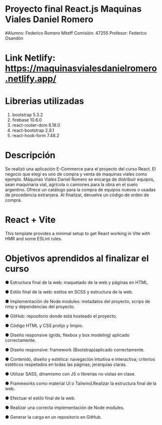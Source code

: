 # Proyecto final React.js Maquinas Viales Daniel Romero

#Alumno: Federico Romero Miteff
 Comisión: 47255
 Profesor: Federico Osandón

# Link Netlify: https://maquinasvialesdanielromero.netlify.app/


# Librerias utilizadas                            
1. bootstrap 5.3.2 
2. firebase 10.6.0 
3. react-router-dom 6.18.0 
4. react-bootstrap 2.9.1       
5. react-hook-form 7.48.2

# Descripción
Se realizó una aplicación E-Commerce para el proyecto del curso React.
El negocio que elegí es uno de compra y venta de maquinas viales como ejemplo.
Máquinas Viales Daniel Romero se encarga de distribuir equipos, sean maquinaria vial, agrícola o camiones para la obra en el suelo argentino. 
Ofrece un catálogo para la compra de equipos nuevos o usadas de procedencia extranjera.
Al finalizar, devuelve un código de orden de compra.


# React + Vite

This template provides a minimal setup to get React working in Vite with HMR and some ESLint rules.

# Objetivos aprendidos al finalizar el curso


● Estructura final de la web: maquetado de la web y páginas en HTML.

● Estilo final de la web: estilos en SCSS y estructura de la web.

● Implementación de Node modules: metadatos del proyecto, scrips de nmp y
dependencias del proyecto.

● GitHub: repositorio donde está hosteado el proyecto.

● Código HTML y CSS prolijo y limpio.

● Diseño responsive (grids, flexbox y box modeling) aplicado correctamente.

● Diseño responsive: framework (Bootstrap)aplicado correctamente.

● Contenido, diseño y estética: navegación intuitiva e interactiva; criterios
estéticos respetados en todas las páginas; jerarquías claras.

● Utilizar SASS, dinamismo con JS o librerías no vistas en clase.

● Frameworks como material UI o Tailwind.Realizar la estructura final de la web.

● Efectuar el estilo final de la web.

● Realizar una correcta implementación de Node modules.

● Generar la carga en un repositorio en GitHub.
